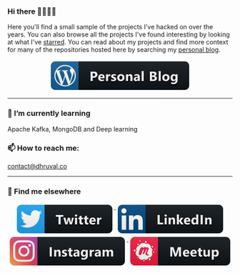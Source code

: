 ### Hi there 🎉🎈🎉🎈

Here you'll find a small sample of the projects I've hacked on over the years. You can also browse all the projects I've found interesting by looking at what I've [starred](https://github.com/Dhruval10?tab=stars). You can read about my projects and find more context for many of the repositories hosted here by searching my [personal blog](https://dhruval.co/). 

<!-- [![HitCount](http://hits.dwyl.com/dhruval10/dhruval10.svg)](http://hits.dwyl.com/dhruval10/dhruval10) -->

<p align="center">
  <a href="https://dhruval.co/">
    <img src="https://github.com/Dhruval10/Dhruval10/blob/master/Resources/personalBlog.svg" alt="Personal" style="vertical-align:top; margin:4px">
  </a>  
</p>

---
### 🌱 I’m currently learning
 
Apache Kafka, MongoDB and Deep learning

### 📫 How to reach me:

contact@dhruval.co

---
<!--
<p>
  <img align="right" src="https://github-readme-stats.vercel.app/api/?username=Dhruval10&show_icons=true&title_color=fffffff&icon_color=000000&text_color=000000&hide_border=true" alt="github stats"/ width="420">
</p>

-->

### 📢 Find me elsewhere
<p align="center">
  <a href="https://twitter.com/shahdhruval10">
    <img src="https://github.com/Dhruval10/Dhruval10/blob/master/Resources/twitter.svg" alt="Twitter" style="vertical-align:top; margin:4px">
  </a>  

  <a href="https://www.linkedin.com/in/dhruval10/">
    <img src="https://github.com/Dhruval10/Dhruval10/blob/master/Resources/linkedIn.svg" alt="LinkedIn" style="vertical-align:top; margin:4px">
  </a>

  <a href="https://www.instagram.com/dhruvals10/">
    <img src="https://github.com/Dhruval10/Dhruval10/blob/master/Resources/instagram.svg" alt="Instagram" style="vertical-align:top; margin:4px">
<!--  
  </a>
  <a href="mailto:shahdhruval10@gmail.com">
    <img src="https://github.com/Dhruval10/Dhruval10/blob/master/Resources/gmail.svg" alt="Gmail" style="margin:4px">
 </a>
  <a href="https://www.youtube.com/channel/UC0usPlYbwwXBPejtcFZVUvQ/playlists">
    <img src="https://github.com/Dhruval10/Dhruval10/blob/master/Resources/youTube.svg" alt="Youtube" style="vertical-align:top; margin:4px">
  </a>
-->
  <a href="https://www.meetup.com/members/232835392/">
    <img src="https://github.com/Dhruval10/Dhruval10/blob/master/Resources/meetup.svg" alt="Meetup" style="vertical-align:top; margin:4px">
  </a> 
</p>

<!--

<hr>

### 🚧 I build with...

<p>
  <a href="">
    <img src="https://raw.githubusercontent.com/Dhruval10/Dhruval10//Resources/" alt="" style="vertical-align:top; margin:4px">
  </a>

 <a href="">
    <img src="https://raw.githubusercontent.com/Dhruval10/Dhruval10//Resources/.svg" alt="" style="vertical-align:top; margin:4px">
  </a>

  <a href="">
    <img src="https://raw.githubusercontent.com/Dhruval10/Dhruval10//Resources/.svg" alt="" style="vertical-align:top; margin:4px">
  </a>

  <a href="">
    <img src="https://raw.githubusercontent.com/Dhruval10/Dhruval10//Resources/.svg" alt="" style="vertical-align:top; margin:4px">
  </a>

  <a href="">
    <img src="https://raw.githubusercontent.com/Dhruval10/Dhruval10//Resources/.svg" alt="" style="vertical-align:top; margin:4px">
  </a>

  <a href="">
    <img src="https://raw.githubusercontent.com/Dhruval10/Dhruval10//Resources/.svg" alt="" style="vertical-align:top; margin:4px">
  </a>

  <a href="">
      <img src="https://raw.githubusercontent.com/Dhruval10/Dhruval10//Resources/.svg" alt="" style="vertical-align:top; margin:4px">
  </a>  
-->

</p>

<!--
**Dhruval10/Dhruval10** is a ✨ _special_ ✨ repository because its `README.md` (this file) appears on your GitHub profile.

Here are some ideas to get you started:

- 🔭 I’m currently working on ...
- 🌱 I’m currently learning ...
- 👯 I’m looking to collaborate on ...
- 🤔 I’m looking for help with ...
- 💬 Ask me about ...
- 📫 How to reach me: ...
- 😄 Pronouns: ...
- ⚡ Fun fact: ...
-->

